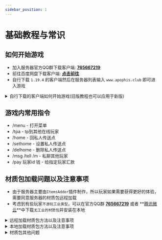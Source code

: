 ```yaml
---
sidebar_position: 1
---
```


# 基础教程与常识

## 如何开始游戏

- 加入服务器官方QQ群下载客户端: **[765667219](https://jq.qq.com/?_wv=1027&k=zqd2jeKi)**
- 前往百度网盘下载客户端: **[点击前往](https://pan.baidu.com/s/1Q1rYNnrsEUBzjJ-7AQu75Q?pwd=u39j)**
- 自行下载 `1.19.4` 的客户端然后在服务器列表输入 `www.apophis.club` 即可进入游戏

<details>

<summary>自行下载的客户端如何开始游戏(旧版教程也可以应用于新版)</summary>

![图片](./img/fwq1.png)
![图片](./img/fwq2.png)
![图片](./img/fwq3.png)

</details>

## 游戏内常用指令
- /menu - 打开菜单
- /tpa - tp到其他在线玩家
- /home - 回私人传送点
- /sethome - 设置私人传送点
- /delhome - 删除私人传送点
- /msg /tell /m - 私聊其他玩家
- /pay 玩家id 钱 - 给指定玩家汇款


## 材质包加载问题以及注意事项

- 由于服务器主要由`ItemsAdder`插件制作，所以玩家如果需要获得更好的体验，需要同意服务器的材质包远程加载  
- 考虑到有些玩家`不游玩工业类型`，可以在官方QQ群 **[765667219](https://jq.qq.com/?_wv=1027&k=zqd2jeKi)** 或者 **[腾讯微云](https://share.weiyun.com/4ygwfEGi)**中下载`无工业的材质包`并安装在本地

<details>

<summary>远程加载材质包方法以及注意事项</summary>

### 进入服务器时会询问你是否加载材质包
选择 `是` 即可下次进服务器时候会默认这个选项
![图片](./img/yes.png)

### 我不小心点了否怎么办？
退出服务器进入服务器编辑界面把服务器资源包 `启用` 即可
![图片](./img/qy.png)

</details>

<details>

<summary>本地加载材质包方法以及注意事项</summary>

### 在上方链接中下载资源包后，进入材质包界面启用材质包即可
![图片](./img/khd1.png)
![图片](./img/khd2.png)
![图片](./img/khd3.png)

</details>


<details>

<summary>材质包其他问题</summary>

### 游戏界面有乱码
请 `按ESC` 选择 `语言` 设置 `强制使用Unicode字体`：`关闭`

![图片](./img/zt.png)  

</details>
